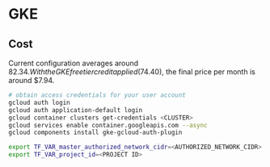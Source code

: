 # GKE

## Cost

Current configuration averages around $82.34. With the GKE free tier credit applied ($74.40), the final price per month is around $7.94.

```sh
# obtain access credentials for your user account
gcloud auth login
gcloud auth application-default login
gcloud container clusters get-credentials <CLUSTER>
gcloud services enable container.googleapis.com --async
gcloud components install gke-gcloud-auth-plugin

export TF_VAR_master_authorized_network_cidr=<AUTHORIZED_NETWORK_CIDR>
export TF_VAR_project_id=<PROJECT ID>
```
